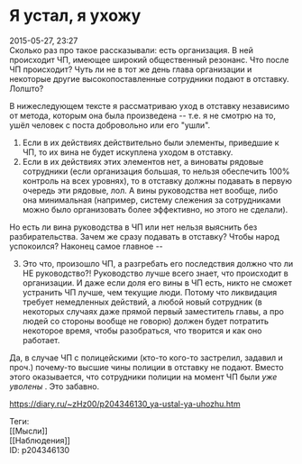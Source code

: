 Я устал, я ухожу
=================

   
 2015-05-27, 23:27   
  Сколько раз про такое рассказывали: есть организация. В ней происходит ЧП, имеющее широкий общественный резонанс. Что после ЧП происходит? Чуть ли не в тот же день глава организации и некоторые другие высокопоставленные сотрудники подают в отставку. Лолшто?   
   
 В нижеследующем тексте я рассматриваю уход в отставку независимо от метода, которым она была произведена -- т.е. я не смотрю на то, ушёл человек с поста добровольно или его "ушли".   
   
 1. Если в их действиях действительно были элементы, приведшие к ЧП, то их вина не будет искуплена уходом в отставку.   
 2. Если в их действиях этих элементов нет, а виноваты рядовые сотрудники (если организация большая, то нельзя обеспечить 100% контроль на всех уровнях), то в отставку должны подавать в первую очередь эти рядовые, лол. А вины руководства нет вообще, либо она минимальная (например, систему слежения за сотрудниками можно было организовать более эффективно, но этого не сделали).   
   
 Но есть ли вина руководства в ЧП или нет нельзя выяснить без разбирательства. Зачем же сразу подавать в отставку? Чтобы народ успокоился? Наконец самое главное --   
   
 3. Это что, произошло ЧП, а разгребать его последствия должно что ли НЕ руководство?! Руководство лучше всего знает, что происходит в организации. И даже если доля его вины в ЧП есть, никто не сможет устранить ЧП лучше, чем текущие люди. Потому что ликвидация требует немедленных действий, а любой новый сотрудник (в некоторых случаях даже прямой первый заместитель главы, а про людей со стороны вообще не говорю) должен будет потратить некоторое время, чтобы разобраться, что творится и как оно работает.   
   
 Да, в случае ЧП с полицейскими (кто-то кого-то застрелил, задавил и проч.) почему-то высшие чины полиции в отставку не подают. Вместо этого оказывается, что сотрудники полиции на момент ЧП были  *уже уволены*  . Это забавно.   
    
 <https://diary.ru/~zHz00/p204346130_ya-ustal-ya-uhozhu.htm>   
   
 Теги:   
 [[Мысли]]   
 [[Наблюдения]]   
 ID: p204346130